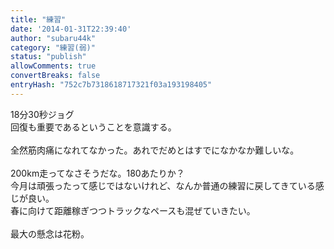 ```yaml
---
title: "練習"
date: '2014-01-31T22:39:40'
author: "subaru44k"
category: "練習(弱)"
status: "publish"
allowComments: true
convertBreaks: false
entryHash: "752c7b7318618717321f03a193198405"
---
```

18分30秒ジョグ<br>
回復も重要であるということを意識する。<br>
<br>
全然筋肉痛になれてなかった。あれでだめとはすでになかなか難しいな。<br>
<br>
200km走ってなさそうだな。180あたりか？<br>
今月は頑張ったって感じではないけれど、なんか普通の練習に戻してきている感じが良い。<br>
春に向けて距離稼ぎつつトラックなペースも混ぜていきたい。<br>
<br>
最大の懸念は花粉。
